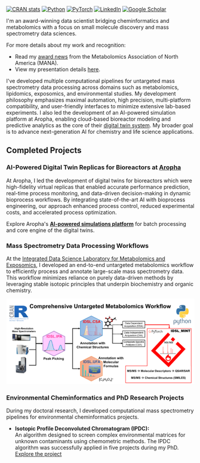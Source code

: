 <!-- badges: start -->
[![CRAN stats](https://img.shields.io/badge/R-276DC3?style=for-the-badge&logo=r&logoColor=white)](https://CRAN.R-project.org/package=IDSL.IPA)
[![Python](https://img.shields.io/badge/python-3670A0?style=for-the-badge&logo=python&logoColor=ffdd54)](https://github.com/idslme/IDSL_MINT)
[![PyTorch](https://img.shields.io/badge/PyTorch-EE4C2C?style=for-the-badge&logo=pytorch&logoColor=white)](https://github.com/idslme/IDSL_MINT)
[![LinkedIn](https://img.shields.io/badge/LinkedIn-0077B5?style=for-the-badge&logo=linkedin&logoColor=white)](https://www.linkedin.com/in/sadjad-fakouri-baygi-31b5a856)
[![Google Scholar](https://img.shields.io/badge/Google%20Scholar-4285F4?style=for-the-badge&logo=google-scholar&logoColor=white)](https://scholar.google.com/citations?hl=en&user=WzBF1YMAAAAJ)
<!-- badges: end -->

I'm an award-winning data scientist bridging cheminformatics and metabolomics with a focus on small molecule discovery and mass spectrometry data sciences. 

For more details about my work and recognition:
- Read my [award news](https://mountsinaiexposomics.org/dr-sadjad-fakouri-baygi-wins-the-mark-p-styczynski-early-career-award-in-computational-metabolomics-from-metabolomics-association-of-north-america-mana/) from the Metabolomics Association of North America (MANA).
- View my presentation details [here](https://metabolomicscentre.ca/metabonews-november-issue-mana-conference-presenters).

I've developed multiple computational pipelines for untargeted mass spectrometry data processing across domains such as metabolomics, lipidomics, exposomics, and environmental studies. My development philosophy emphasizes maximal automation, high precision, multi-platform compatibility, and user-friendly interfaces to minimize extensive lab-based experiments. I also led the development of an AI-powered simulation platform at Aropha, enabling cloud-based bioreactor modeling and predictive analytics as the core of their [digital twin system](https://www.aropha.com/resources/blog/biodegradation-studio-ai-platform-launch/). My broader goal is to advance next-generation AI for chemistry and life science applications.

## Completed Projects

### AI-Powered Digital Twin Replicas for Bioreactors at [Aropha](https://github.com/Aropha)
At Aropha, I led the development of digital twins for bioreactors which were high-fidelity virtual replicas that enabled accurate performance prediction, real-time process monitoring, and data-driven decision-making in dynamic bioprocess workflows. By integrating state-of-the-art AI with bioprocess engineering, our approach enhanced process control, reduced experimental costs, and accelerated process optimization.

Explore Aropha's [**AI-powered simulations platform**](https://ai.aropha.com) for batch processing and core engine of the digital twins.

### Mass Spectrometry Data Processing Workflows
At the [Integrated Data Science Laboratory for Metabolomics and Exposomics](https://github.com/idslme), I developed an end-to-end untargeted metabolomics workflow to efficiently process and annotate large-scale mass spectrometry data. This workflow minimizes reliance on purely data-driven methods by leveraging stable isotopic principles that underpin biochemistry and organic chemistry.

<div align="center">
  <img src="https://github.com/sajfb/sajfb/blob/main/Comprehensive_Untargeted_Metabolomics_Workflow.PNG" alt="Comprehensive Untargeted Metabolomics Workflow" width="600">
</div>

### Environmental Cheminformatics and PhD Research Projects
During my doctoral research, I developed computational mass spectrometry pipelines for environmental cheminformatics projects.

- **Isotopic Profile Deconvoluted Chromatogram (IPDC):**  
  An algorithm designed to screen complex environmental matrices for unknown contaminants using chemometric methods. The IPDC algorithm was successfully applied in five projects during my PhD.  
  [Explore the project](https://github.com/sajfb/Isotopic-Profile-Deconvolution-Chromatogram-IPDC-algorithm)
